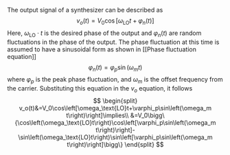 The output signal of a synthesizer can be described as
$$
v_o(t)=V_0\cos\left[\omega_\text{LO}t+\varphi_n\left(t\right)\right]
$$
Here, $\omega_\text{LO}\cdot t$ is the desired phase of the output and $\varphi_n\left(t\right)$ are random fluctuations in the phase of the output. The phase fluctuation at this time is assumed to have a sinusoidal form as shown in [[Phase fluctuation equation]]
$$
\varphi_n(t)=\varphi_p\sin\left(\omega_m t\right)
$$
where $\varphi_p$ is the peak phase fluctuation, and $\omega_m$ is the offset frequency from the carrier. Substituting this equation in the $v_o$ equation, it follows
$$
\begin{split}
v_o(t)&=V_0\cos\left[\omega_\text{LO}t+\varphi_p\sin\left(\omega_m t\right)\right]\implies\\
&=V_0\bigg\{\cos\left(\omega_\text{LO}t\right)\cos\left[\varphi_p\sin\left(\omega_m t\right)\right]-\sin\left(\omega_\text{LO}t\right)\sin\left[\varphi_p\sin\left(\omega_m t\right)\right]\bigg\}
\end{split}
$$